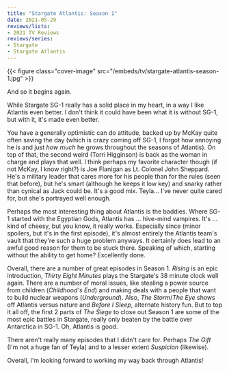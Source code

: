 ```yaml
---
title: "Stargate Atlantis: Season 1"
date: 2021-05-29
reviews/lists:
- 2021 TV Reviews
reviews/series:
- Stargate
- Stargate Atlantis
---
```

{{< figure class="cover-image" src="/embeds/tv/stargate-atlantis-season-1.jpg" >}}

And so it begins again. 

While Stargate SG-1 really has a solid place in my heart, in a way I like Atlantis even better. I don't think it could have been what it is without SG-1, but with it, it's made even better.

You have a generally optimistic can do attitude, backed up by McKay quite often saving the day (which is crazy coming off SG-1, I forgot how annoying he is and just *how much* he grows throughout the seasons of Atlantis). On top of that, the second weird (Torri Higginson) is back as the woman in charge and plays that well. I think perhaps my favorite character though (if not McKay, I know right?) is Joe Flanigan as Lt. Colonel John Sheppard. He's a military leader that cares more for his people than for the rules (seen that before), but he's smart (although he keeps it low key) and snarky rather than cynical as Jack could be. It's a good mix. Teyla... I've never quite cared for, but she's portrayed well enough. 

Perhaps the most interesting thing about Atlantis is the baddies. Where SG-1 started with the Egyptian Gods, Atlantis has ... hive-mind vampires. It's ... kind of cheesy, but you know, it really works. Especially since (minor spoilers, but it's in the first episode), it's almost entirely the Atlantis team's vault that they're such a huge problem anyways. It certainly does lead to an awful good reason for them to be stuck there. Speaking of which, starting without the ability to get home? Excellently done. 

Overall, there are a number of great episodes in Season 1. *Rising* is an epic introduction, *Thirty Eight Minutes* plays the Stargate's 38 minute clock well again. There are a number of moral issues, like stealing a power source from children (*Childhood's End*) and making deals with a people that want to build nuclear weapons (*Underground*). Also, *The Storm*/*The Eye* shows off Atlantis versus nature and *Before I Sleep*, alternate history fun. But to top it all off, the first 2 parts of *The Siege* to close out Season 1 are some of the most epic battles in Stargate, really only beaten by the battle over Antarctica in SG-1. Oh, Atlantis is good. 

There aren't really many episodes that I didn't care for. Perhaps *The Gift* (I'm not a huge fan of Teyla) and to a lesser extent *Suspicion* (likewise). 

Overall, I'm looking forward to working my way back through Atlantis!
